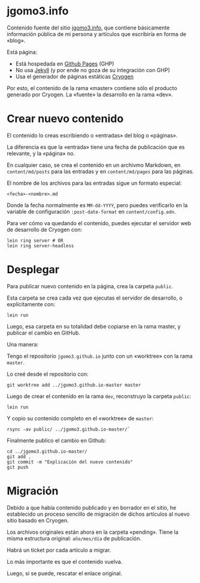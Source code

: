 # jgomo3.info

Contenido fuente del sitio [jgomo3.info](http://jgomo3.info/), que
contiene básicamente información pública de mi persona y artículos que
escribiría en forma de «blog».

Está página:

 - Está hospedada en [Github Pages](https://pages.github.com/) (GHP)
 - No usa [Jekyll](https://jekyllrb.com/) (y por ende no goza de su
   integración con GHP)
 - Usa el generador de páginas estáticas
   [Cryogen](http://cryogenweb.org/)
 
Por esto, el contenido de la rama «master» contiene sólo el producto
generado por Cryogen. La «fuente» la desarrollo en la rama «dev».

# Crear nuevo contenido

El contenido lo creas escribiendo o «entradas» del blog o «páginas».

La diferencia es que la «entrada» tiene una fecha de publicación que
es relevante, y la «página» no.

En cualquier caso, se crea el contenido en un archivmo Markdown, en
`content/md/posts` para las entradas y en `content/md/pages` para las
páginas.

El nombre de los archivos para las entradas sigue un formato especial:

`<fecha>-<nombre>.md`

Donde la fecha normalmente es `MM-dd-YYYY`, pero puedes verificarlo en
la variable de configuración `:post-date-format` en
`content/config.edn`.

Para ver cómo va quedando el contenido, puedes ejecutar el servidor
web de desarrollo de Cryogen con:

```
lein ring server # OR
lein ring server-headless
```

# Desplegar

Para publicar nuevo contenido en la página, crea la carpeta `public`.

Esta carpeta se crea cada vez que ejecutas el servidor de desarrollo,
o explícitamente con:

```shell
lein run
```

Luego, esa carpeta en su totalidad debe copiarse en la rama master, y
publicar el cambio en GitHub.

Una manera:

Tengo el repositorio `jgomo3.github.io` junto con un «worktree» con la
rama `master`.

Lo creé desde el repositorio con:

```shell
git worktree add ../jgomo3.github.io-master master
```

Luego de crear el contenido en la rama `dev`, reconstruyo la carpeta `public`:

```shell
lein run
```

Y copio su contenido completo en el «worktree» de `master`:

```shell
rsync -av public/ ../jgomo3.github.io-master/`
```

Finalmente publico el cambio en Github:

```shell
cd ../jgomo3.github.io-master/
git add .
git commit -m "Explicación del nuevo contenido"
git push
```

# Migración

Debido a que había contenido publicado y en borrador en el sitio, he
establecido un proceso sencillo de migración de dichos artículos al
nuevo sitio basado en Cryogen.

Los archivos originales están ahora en la carpeta «pending». Tiene la
misma estructura original: `año/mes/día` de publicación.

Habrá un ticket por cada artículo a migrar.

Lo más importante es que el contenido vuelva.

Luego, si se puede, rescatar el enlace original.
